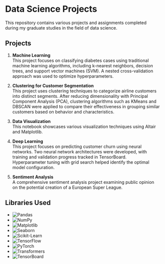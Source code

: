 # Data Science Projects

This repository contains various projects and assignments completed during my graduate studies in the field of data science.

## Projects

1. **Machine Learning**  
   This project focuses on classifying diabetes cases using traditional machine learning algorithms, including k-nearest neighbors, decision trees, and support vector machines (SVM). A nested cross-validation approach was used to optimize hyperparameters. 

2. **Clustering for Customer Segmentation**  
   This project uses clustering techniques to categorize airline customers into distinct segments. After reducing dimensionality with Principal Component Analysis (PCA), clustering algorithms such as KMeans and DBSCAN were applied to compare their effectiveness in grouping similar customers based on behavior and characteristics.

3. **Data Visualization**  
   This notebook showcases various visualization techniques using Altair and Matplotlib. 

4. **Deep Learning**  
  This project focuses on predicting customer churn using neural networks. Two neural network architectures were developed, with training and validation progress tracked in TensorBoard. Hyperparameter tuning with grid search helped identify the optimal model configuration.

5. **Sentiment Analysis**  
   A comprehensive sentiment analysis project examining public opinion on the potential creation of a European Super League. 

## Libraries Used

- ![Pandas](https://img.shields.io/badge/Pandas-%23150458.svg?style=flat&logo=pandas&logoColor=white)  
- ![NumPy](https://img.shields.io/badge/Numpy-%23013243.svg?style=flat&logo=numpy&logoColor=white)  
- ![Matplotlib](https://img.shields.io/badge/Matplotlib-%23ffffff.svg?style=flat&logo=matplotlib&logoColor=black)  
- ![Seaborn](https://img.shields.io/badge/Seaborn-%236AB7DB.svg?style=flat&logo=seaborn&logoColor=white)  
- ![Scikit-Learn](https://img.shields.io/badge/Scikit--Learn-%23F7931E.svg?style=flat&logo=scikit-learn&logoColor=white)  
- ![TensorFlow](https://img.shields.io/badge/TensorFlow-%23FF6F00.svg?style=flat&logo=tensorflow&logoColor=white)  
- ![PyTorch](https://img.shields.io/badge/PyTorch-%23EE4C2C.svg?style=flat&logo=pytorch&logoColor=white)  
- ![Transformers](https://img.shields.io/badge/Transformers-%23E76F51.svg?style=flat&logo=huggingface&logoColor=white)  
- ![TensorBoard](https://img.shields.io/badge/TensorBoard-%23FF6F00.svg?style=flat&logo=tensorflow&logoColor=white)  

